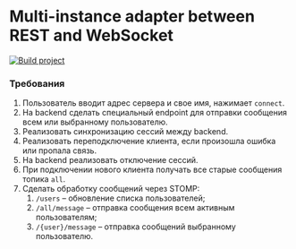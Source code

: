 # Multi-instance adapter between REST and WebSocket

[![Build project](https://github.com/Romanow/websocket-service/actions/workflows/build.yml/badge.svg?branch=master)](https://github.com/Romanow/websocket-service/actions/workflows/build.yml)

### Требования

1. Пользователь вводит адрес сервера и свое имя, нажимает `connect`.
2. На backend сделать специальный endpoint для отправки сообщения всем или выбранному пользователю.
3. Реализовать синхронизацию сессий между backend.
4. Реализовать переподключение клиента, если произошла ошибка или пропала связь.
5. На backend реализовать отключение сессий.
6. При подключении нового клиента получать все старые сообщения топика `all`.
7. Сделать обработку сообщений через STOMP:
    1. `/users` – обновление списка пользователей;
    2. `/all/message` – отправка сообщения всем активным пользователям;
    3. `/{user}/message` – отправка сообщений выбранному пользователю.